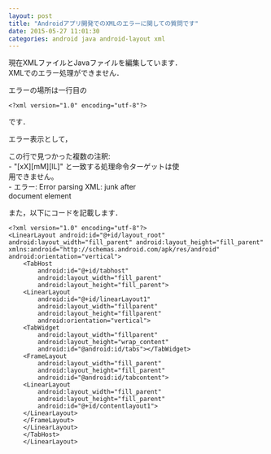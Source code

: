 ```yaml
---
layout: post
title: "Androidアプリ開発でのXMLのエラーに関しての質問です"
date: 2015-05-27 11:01:30
categories: android java android-layout xml
---
```

<p>現在XMLファイルとJavaファイルを編集しています．<br>
XMLでのエラー処理ができません．</p>

<p>エラーの場所は一行目の</p>

<pre><code>&lt;?xml version="1.0" encoding="utf-8"?&gt;
</code></pre>

<p>です．</p>

<p>エラー表示として，</p>

<p>この行で見つかった複数の注釈:<br>
    - "[xX][mM][lL]" と一致する処理命令ターゲットは使<br>
     用できません。<br>
    - エラー: Error parsing XML: junk after <br>
     document element</p>

<p>また，以下にコードを記載します．</p>

<pre><code>&lt;?xml version="1.0" encoding="utf-8"?&gt;
&lt;LinearLayout android:id="@+id/layout_root" android:layout_width="fill_parent" android:layout_height="fill_parent" xmlns:android="http://schemas.android.com/apk/res/android" android:orientation="vertical"&gt;
    &lt;TabHost
        android:id="@+id/tabhost"
        android:layout_width="fill_parent"
        android:layout_height="fill_parent"&gt;
    &lt;LinearLayout
        android:id="@+id/linearLayout1"
        android:layout_width="fillparent"
        android:layout_height="fillparent"
        android:orientation="vertical"&gt;
    &lt;TabWidget
        android:layout_width="fillparent"
        android:layout_height="wrap_content"
        android:id="@android:id/tabs"&gt;&lt;/TabWidget&gt;
    &lt;FrameLayout
        android:layout_width="fill_parent"
        android:layout_height="fill_parent"
        android:id="@android:id/tabcontent"&gt;
    &lt;LinearLayout
        android:layout_width="fill_parent"
        android:layout_height="fill_parent"
        android:id="@+id/contentlayout1"&gt;
    &lt;/LinearLayout&gt;
    &lt;/FrameLayout&gt;
    &lt;/LinearLayout&gt;
    &lt;/TabHost&gt;
    &lt;/LinearLayout&gt;
</code></pre>
